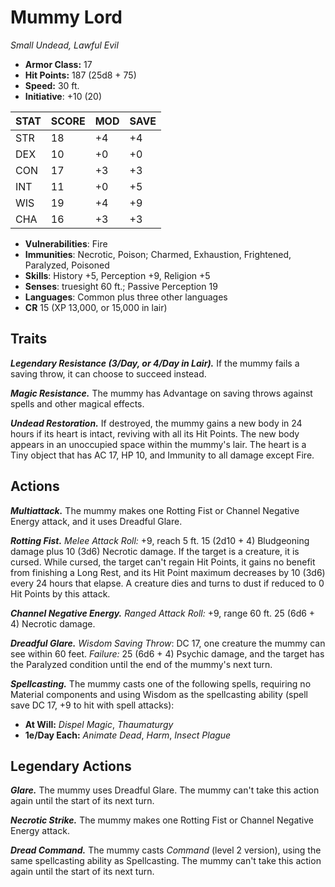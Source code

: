 # Mummy Lord

*Small Undead, Lawful Evil*

- **Armor Class:** 17
- **Hit Points:** 187 (25d8 + 75)
- **Speed:** 30 ft.
- **Initiative**: +10 (20)

|STAT|SCORE|MOD|SAVE|
| --- | --- | --- | ---- |
| STR | 18 | +4 | +4 |
| DEX | 10 | +0 | +0 |
| CON | 17 | +3 | +3 |
| INT | 11 | +0 | +5 |
| WIS | 19 | +4 | +9 |
| CHA | 16 | +3 | +3 |

- **Vulnerabilities**: Fire
- **Immunities**: Necrotic, Poison; Charmed, Exhaustion, Frightened, Paralyzed, Poisoned
- **Skills**: History +5, Perception +9, Religion +5
- **Senses**: truesight 60 ft.; Passive Perception 19
- **Languages**: Common plus three other languages
- **CR** 15 (XP 13,000, or 15,000 in lair)

## Traits

***Legendary Resistance (3/Day, or 4/Day in Lair).*** If the mummy fails a saving throw, it can choose to succeed instead.

***Magic Resistance.*** The mummy has Advantage on saving throws against spells and other magical effects.

***Undead Restoration.*** If destroyed, the mummy gains a new body in 24 hours if its heart is intact, reviving with all its Hit Points. The new body appears in an unoccupied space within the mummy's lair. The heart is a Tiny object that has AC 17, HP 10, and Immunity to all damage except Fire.


## Actions

***Multiattack.*** The mummy makes one Rotting Fist or Channel Negative Energy attack, and it uses Dreadful Glare.

***Rotting Fist.*** *Melee Attack Roll:* +9, reach 5 ft. 15 (2d10 + 4) Bludgeoning damage plus 10 (3d6) Necrotic damage. If the target is a creature, it is cursed. While cursed, the target can't regain Hit Points, it gains no benefit from finishing a Long Rest, and its Hit Point maximum decreases by 10 (3d6) every 24 hours that elapse. A creature dies and turns to dust if reduced to 0 Hit Points by this attack.

***Channel Negative Energy.*** *Ranged Attack Roll:* +9, range 60 ft. 25 (6d6 + 4) Necrotic damage.

***Dreadful Glare.*** *Wisdom Saving Throw*: DC 17, one creature the mummy can see within 60 feet. *Failure:*  25 (6d6 + 4) Psychic damage, and the target has the Paralyzed condition until the end of the mummy's next turn.

***Spellcasting.*** The mummy casts one of the following spells, requiring no Material components and using Wisdom as the spellcasting ability (spell save DC 17, +9 to hit with spell attacks):

- **At Will:** *Dispel Magic*, *Thaumaturgy*
- **1e/Day Each:** *Animate Dead*, *Harm*, *Insect Plague*

## Legendary Actions

***Glare.*** The mummy uses Dreadful Glare. The mummy can't take this action again until the start of its next turn.

***Necrotic Strike.*** The mummy makes one Rotting Fist or Channel Negative Energy attack.

***Dread Command.*** The mummy casts *Command* (level 2 version), using the same spellcasting ability as Spellcasting. The mummy can't take this action again until the start of its next turn.

